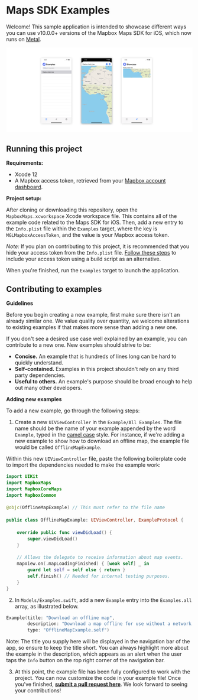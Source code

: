 # Maps SDK Examples

Welcome! This sample application is intended to showcase different ways you can use v10.0.0+ versions of the Mapbox Maps SDK for iOS, which now runs on [Metal](https://developer.apple.com/metal/).

![screenshots](readme-screenshots.png)

## Running this project

**Requirements:**
* Xcode 12
* A Mapbox access token, retrieved from your [Mapbox account dashboard](https://account.mapbox.com/access-tokens).

**Project setup:**

After cloning or downloading this repository, open the `MapboxMaps.xcworkspace` Xcode workspace file. This contains all of the example code related to the Maps SDK for iOS. Then, add a new entry to the `Info.plist` file within the `Examples` target, where the key is `MGLMapboxAccessToken`, and the value is your Mapbox access token.

_Note:_
If you plan on contributing to this project, it is recommended that you hide your access token from the `Info.plist` file. [Follow these steps](https://docs.mapbox.com/help/troubleshooting/private-access-token-android-and-ios/#ios) to include your access token using a build script as an alternative.

When you're finished, run the `Examples` target to launch the application.

## Contributing to examples

**Guidelines**

Before you begin creating a new example, first make sure there isn't an already similar one. We value quality over quantity, we welcome alterations to existing examples if that makes more sense than adding a new one. 

If you don't see a desired use case well explained by an example, you can contribute to a new one. New examples should strive to be:

* **Concise.** An example that is hundreds of lines long can be hard to quickly understand.
* **Self-contained.** Examples in this project shouldn't rely on any third party dependencies.
* **Useful to others.** An example's purpose should be broad enough to help out many other developers.

**Adding new examples**

To add a new example, go through the following steps:

1) Create a new `UIViewController` in the `Example/All Examples`. The file name should be the name of your example appended by the word `Example`, typed in the [camel case](https://en.wikipedia.org/wiki/Camel_case) style. For instance, if we're adding a new example to show how to download an offline map, the example file would be called `OfflineMapExample`.

Within this new `UIViewController` file, paste the following boilerplate code to import the dependencies needed to make the example work:

```swift
import UIKit
import MapboxMaps
import MapboxCoreMaps
import MapboxCommon

@objc(OfflineMapExample) // This must refer to the file name

public class OfflineMapExample: UIViewController, ExampleProtocol {

    override public func viewDidLoad() {
        super.viewDidLoad()
    }
    
    // Allows the delegate to receive information about map events.
    mapView.on(.mapLoadingFinished) { [weak self] _ in
        guard let self = self else { return }
        self.finish() // Needed for internal testing purposes.
    }
}
```

2) In `Models/Examples.swift`, add a new `Example` entry into the `Examples.all` array, as illustrated below. 

```swift
Example(title: "Download an offline map", 
        description: "Download a map offline for use without a network connection.", 
        type: "OfflineMapExample.self")
```

Note: The title you supply here will be displayed in the navigation bar of the app, so ensure to keep the title short. You can always highlight more about the example in the description, which appears as an alert when the user taps the `Info` button on the rop right corner of the navigation bar.

3) At this point, the example file has been fully configured to work with the project. You can now customize the code in your example file! Once you've finished, **[submit a pull request here](https://github.com/Mapbox/mapbox-maps-ios/compare/main...main?expand=1&template=example-pull-request-template.md)**. We look forward to seeing your contributions!